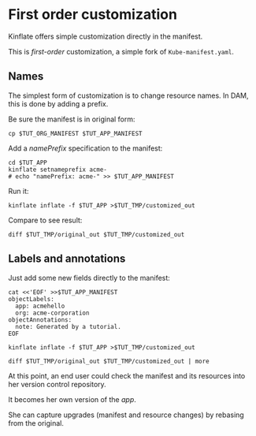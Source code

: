 # First order customization

Kinflate offers simple customization directly in the manifest.

This is _first-order_ customization, a simple fork
of `Kube-manifest.yaml`.

## Names

The simplest form of customization is to change
resource names.  In DAM, this is done by adding a
prefix.

Be sure the manifest is in original form:
<!-- @resetManifest @test -->
```
cp $TUT_ORG_MANIFEST $TUT_APP_MANIFEST
```

Add a _namePrefix_ specification to the manifest:
<!-- @addNamePrefix @test -->
```
cd $TUT_APP
kinflate setnameprefix acme-
# echo "namePrefix: acme-" >> $TUT_APP_MANIFEST
```

Run it:

<!-- @runKinflate @test -->
```
kinflate inflate -f $TUT_APP >$TUT_TMP/customized_out
```

Compare to see result:

<!-- @checkDiffs @test -->
```
diff $TUT_TMP/original_out $TUT_TMP/customized_out
```

## Labels and annotations

Just add some new fields directly to the manifest:

<!-- @addLabelsAndAnnotations @test -->
```
cat <<'EOF' >>$TUT_APP_MANIFEST
objectLabels:
  app: acmehello
  org: acme-corporation
objectAnnotations:
  note: Generated by a tutorial.
EOF
```

<!-- @runKinflateAgain @test -->
```
kinflate inflate -f $TUT_APP >$TUT_TMP/customized_out
```

<!-- @checkDiffsAgain @test -->
```
diff $TUT_TMP/original_out $TUT_TMP/customized_out | more
```

At this point, an end user could check the manifest and
its resources into her version control repository.

It becomes her own version of the _app_.

She can capture upgrades (manifest and resource
changes) by rebasing from the original.
